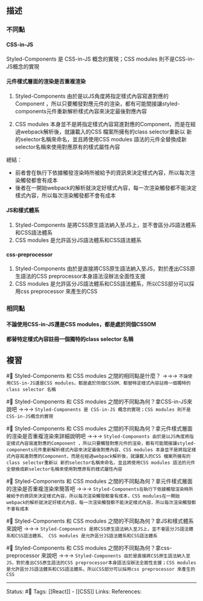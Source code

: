 ## 描述

### 不同點

#### CSS-in-JS 
Styled-Components 是 CSS-in-JS 概念的實現；CSS modules 則不是CSS-in-JS概念的實現

#### 元件樣式層面的渲染是否重複渲染

1. Styled-Components 由於是以JS角度將指定樣式內容寫進對應的Component ，所以只要觸發對應元件的渲染，都有可能間接讓styled-components元件重新解析樣式內容來決定最後對應內容

2. CSS modules 本身並不是將指定樣式內容寫進對應的Component，而是在經過webpack解析後，就讓載入的CSS 檔案所擁有的class selector重新以 新的selector名稱來命名，並且將使用CSS modules 語法的元件全替換成新selector名稱來使用對應原有的樣式屬性內容

總結：
- 前者會在執行下依據觸發渲染時所被給予的資訊來決定樣式內容，所以每次渲染觸發都會有成本
- 後者在一開始webpack的解析就決定好樣式內容，每一次渲染觸發都不能決定樣式內容，所以每次渲染觸發都不會有成本


#### JS和樣式體系

1. Styled-Components 是將CSS原生語法納入至JS上，並不會區分JS語法體系和CSS語法體系
2. CSS modules 是允許區分JS語法體系和CSS語法體系

#### css-preprocessor 
1. Styled-Components 由於是直接將CSS原生語法納入至JS，對於產出CSS原生語法的CSS preprocessor本身語法沒辦法全面性支援
2. CSS modules 是允許區分JS語法體系和CSS語法體系，所以CSS部分可以採用css preprocessor 來產生的CSS


### 相同點

#### 不論使用CSS-in-JS還是CSS modules，都是處於同個CSSOM

#### 都替特定樣式內容註冊一個獨特的class selector 名稱

## 複習

#🧠 Styled-Components 和 CSS modules 之間的相同點是什麼？ ->->-> `不論使用CSS-in-JS還是CSS modules，都是處於同個CSSOM、都替特定樣式內容註冊一個獨特的class selector 名稱`
<!--SR:!2022-12-29,74,250-->

#🧠 Styled-Components 和 CSS modules 之間的不同點為何？拿CSS-in-JS來說吧 ->->-> `Styled-Components 是 CSS-in-JS 概念的實現；CSS modules 則不是CSS-in-JS概念的實現`
<!--SR:!2023-07-11,194,250-->


#🧠 Styled-Components 和 CSS modules 之間的不同點為何？拿元件樣式層面的渲染是否重複渲染來詳細說明吧 ->->-> `Styled-Components 由於是以JS角度將指定樣式內容寫進對應的Component ，所以只要觸發對應元件的渲染，都有可能間接讓styled-components元件重新解析樣式內容來決定最後對應內容、CSS modules 本身並不是將指定樣式內容寫進對應的Component，而是在經過webpack解析後，就讓載入的CSS 檔案所擁有的class selector重新以 新的selector名稱來命名，並且將使用CSS modules 語法的元件全替換成新selector名稱來使用對應原有的樣式屬性內容`
<!--SR:!2023-04-08,131,250-->

#🧠 Styled-Components 和 CSS modules 之間的不同點為何？拿元件樣式層面的渲染是否重複渲染來簡答吧 ->->-> `Styled-Components在執行下依據觸發渲染時所被給予的資訊來決定樣式內容，所以每次渲染觸發都會有成本，CSS modules在一開始webpack的解析就決定好樣式內容，每一次渲染觸發都不能決定樣式內容，所以每次渲染觸發都不會有成本 `
<!--SR:!2023-06-12,174,250-->

#🧠 Styled-Components 和 CSS modules 之間的不同點為何？拿JS和樣式體系來說吧 ->->-> `Styled-Components 是將CSS原生語法納入至JS上，並不會區分JS語法體系和CSS語法體系、 CSS modules 是允許區分JS語法體系和CSS語法體系`
<!--SR:!2023-07-03,189,250-->


#🧠 Styled-Components 和 CSS modules 之間的不同點為何？拿css-preprocessor 來說吧 ->->-> `Styled-Components 由於是直接將CSS原生語法納入至JS，對於產出CSS原生語法的CSS preprocessor本身語法沒辦法全面性支援；CSS modules 是允許區分JS語法體系和CSS語法體系，所以CSS部分可以採用css preprocessor 來產生的CSS`
<!--SR:!2023-07-02,188,250-->


---
Status: #🌱 
Tags:
[[React]] - [[CSS]]
Links:
References: